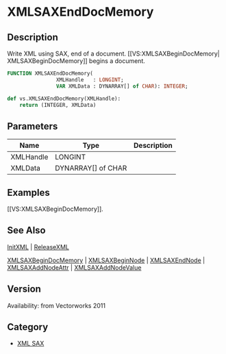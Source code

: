 # XMLSAXEndDocMemory

## Description
Write XML using SAX, end of a document. [[VS:XMLSAXBeginDocMemory| XMLSAXBeginDocMemory]] begins a document.

```pascal
FUNCTION XMLSAXEndDocMemory(
				XMLHandle   : LONGINT;
				VAR XMLData : DYNARRAY[] of CHAR): INTEGER;
```

```python
def vs.XMLSAXEndDocMemory(XMLHandle):
    return (INTEGER, XMLData)
```

## Parameters
|Name|Type|Description|
|---|---|---|
|XMLHandle|LONGINT|   |
|XMLData|DYNARRAY[] of CHAR|   |

## Examples
[[VS:XMLSAXBeginDocMemory]].

## See Also
[InitXML](InitXML.md) | [ReleaseXML](ReleaseXML.md)

[XMLSAXBeginDocMemory](XMLSAXBeginDocMemory.md) | [XMLSAXBeginNode](XMLSAXBeginNode.md) | [XMLSAXEndNode](XMLSAXEndNode.md) | [XMLSAXAddNodeAttr](XMLSAXAddNodeAttr.md) | [XMLSAXAddNodeValue](XMLSAXAddNodeValue.md)

## Version
Availability: from Vectorworks 2011

## Category
* [XML SAX](../Categories/XML%20SAX.md)
